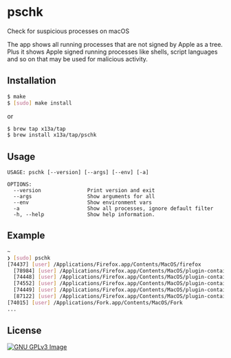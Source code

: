 # pschk

Check for suspicious processes on macOS

The app shows all running processes that are not signed by Apple as a tree.
Plus it shows Apple signed running processes like shells, script languages 
and so on that may be used for malicious activity.

## Installation

```sh
$ make
$ [sudo] make install
```
or
```sh
$ brew tap x13a/tap
$ brew install x13a/tap/pschk
```

## Usage

```text
USAGE: pschk [--version] [--args] [--env] [-a]

OPTIONS:
  --version               Print version and exit
  --args                  Show arguments for all
  --env                   Show environment vars
  -a                      Show all processes, ignore default filter
  -h, --help              Show help information.
```

## Example

```sh
~
❯ [sudo] pschk
[74437] [user] /Applications/Firefox.app/Contents/MacOS/firefox
  [78984] [user] /Applications/Firefox.app/Contents/MacOS/plugin-container.app/Contents/MacOS/plugin-container
  [74448] [user] /Applications/Firefox.app/Contents/MacOS/plugin-container.app/Contents/MacOS/plugin-container
  [74552] [user] /Applications/Firefox.app/Contents/MacOS/plugin-container.app/Contents/MacOS/plugin-container
  [74449] [user] /Applications/Firefox.app/Contents/MacOS/plugin-container.app/Contents/MacOS/plugin-container
  [87122] [user] /Applications/Firefox.app/Contents/MacOS/plugin-container.app/Contents/MacOS/plugin-container
[74015] [user] /Applications/Fork.app/Contents/MacOS/Fork
...
```

## License

[![GNU GPLv3 Image](https://www.gnu.org/graphics/gplv3-127x51.png)](https://www.gnu.org/licenses/gpl-3.0.en.html)
